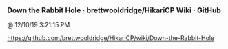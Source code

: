 ﻿

### Down the Rabbit Hole · brettwooldridge/HikariCP Wiki · GitHub
@ 12/10/19 3:21:15 PM

https://github.com/brettwooldridge/HikariCP/wiki/Down-the-Rabbit-Hole


